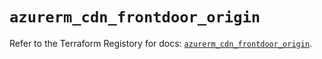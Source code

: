# `azurerm_cdn_frontdoor_origin`

Refer to the Terraform Registory for docs: [`azurerm_cdn_frontdoor_origin`](https://www.terraform.io/docs/providers/azurerm/r/cdn_frontdoor_origin).

